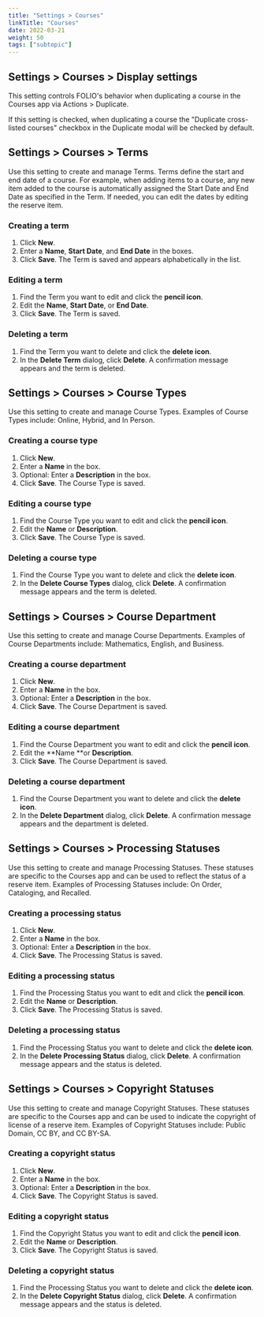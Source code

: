 ```yaml
---
title: "Settings > Courses"
linkTitle: "Courses"
date: 2022-03-21
weight: 50
tags: ["subtopic"]   
---
```


## Settings > Courses > Display settings

This setting controls FOLIO's behavior when duplicating a course in the Courses app via Actions > Duplicate.

If this setting is checked, when duplicating a course the "Duplicate cross-listed courses" checkbox in the Duplicate modal will be checked by default.

## Settings > Courses > Terms

Use this setting to create and manage Terms. Terms define the start and end date of a course. For example, when adding items to a course, any new item added to the course is automatically assigned the Start Date and End Date as specified in the Term. If needed, you can edit the dates by editing the reserve item.


### Creating a term

1. Click **New**.
2. Enter a **Name**, **Start Date**, and **End Date** in the boxes.
3. Click **Save**. The Term is saved and appears alphabetically in the list.


### Editing a term

1. Find the Term you want to edit and click the **pencil icon**.
2. Edit the **Name**, **Start Date**, or **End Date**.
3. Click **Save**. The Term is saved.


### Deleting a term

1. Find the Term you want to delete and click the **delete icon**.
2. In the **Delete Term** dialog, click **Delete**. A confirmation message appears and the term is deleted.


## Settings > Courses > Course Types

Use this setting to create and manage Course Types. Examples of Course Types include: Online, Hybrid, and In Person.


### Creating a course type

1. Click **New**.
2. Enter a **Name** in the box.
3. Optional: Enter a **Description** in the box.
4. Click **Save**. The Course Type is saved.


### Editing a course type

1. Find the Course Type you want to edit and click the **pencil icon**.
2. Edit the **Name** or **Description**.
3. Click **Save**. The Course Type is saved.


### Deleting a course type

1. Find the Course Type you want to delete and click the **delete icon**.
2. In the **Delete Course Types** dialog, click **Delete**. A confirmation message appears and the term is deleted.


## Settings > Courses > Course Department

Use this setting to create and manage Course Departments. Examples of Course Departments include: Mathematics, English, and Business.


### Creating a course department

1. Click **New**.
2. Enter a **Name** in the box.
3. Optional: Enter a **Description** in the box.
4. Click **Save**. The Course Department is saved.


### Editing a course department

1. Find the Course Department you want to edit and click the **pencil icon**.
2. Edit the **Name **or **Description**.
3. Click **Save**. The Course Department is saved.


### Deleting a course department

1. Find the Course Department you want to delete and click the **delete icon**.
2. In the **Delete Department** dialog, click **Delete**. A confirmation message appears and the department is deleted.


## Settings > Courses > Processing Statuses

Use this setting to create and manage Processing Statuses. These statuses are specific to the Courses app and can be used to reflect the status of a reserve item. Examples of Processing Statuses include: On Order, Cataloging, and Recalled.


### Creating a processing status

1. Click **New**.
2. Enter a **Name** in the box.
3. Optional: Enter a **Description** in the box.
4. Click **Save**. The Processing Status is saved.


### Editing a processing status

1. Find the Processing Status you want to edit and click the **pencil icon**.
2. Edit the **Name** or **Description**.
3. Click **Save**. The Processing Status is saved.


### Deleting a processing status

1. Find the Processing Status you want to delete and click the **delete icon**.
2. In the **Delete Processing Status** dialog, click **Delete**. A confirmation message appears and the status is deleted.


## Settings > Courses > Copyright Statuses

Use this setting to create and manage Copyright Statuses. These statuses are specific to the Courses app and can be used to indicate the copyright of license of a reserve item. Examples of Copyright Statuses include: Public Domain, CC BY, and CC BY-SA.


### Creating a copyright status

1. Click **New**.
2. Enter a **Name** in the box.
3. Optional: Enter a **Description** in the box.
4. Click **Save**. The Copyright Status is saved.


### Editing a copyright status

1. Find the Copyright Status you want to edit and click the **pencil icon**.
2. Edit the **Name** or **Description**.
3. Click **Save**. The Copyright Status is saved.


### Deleting a copyright status

1. Find the Processing Status you want to delete and click the **delete icon**.
2. In the **Delete Copyright Status** dialog, click **Delete**. A confirmation message appears and the status is deleted.
